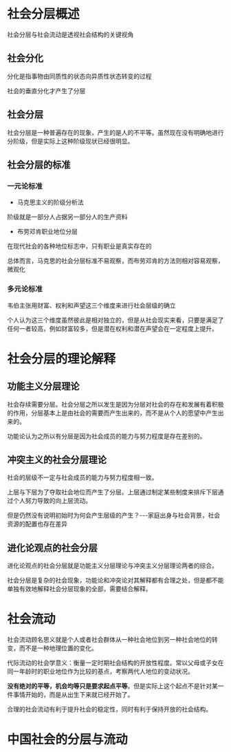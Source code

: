 # 社会分层概述
社会分层与社会流动是透视社会结构的关键视角

## 社会分化
分化是指事物由同质性的状态向异质性状态转变的过程

社会的垂直分化才产生了分层

## 社会分层
社会分层是一种普遍存在的现象，产生的是人的不平等。虽然现在没有明确地进行分阶级，但是实际上这种阶级现状已经很明显。

## 社会分层的标准
### 一元论标准
- 马克思主义的阶级分析法

阶级就是一部分人占据另一部分人的生产资料

- 布劳邓肯职业地位分层

在现代社会的各种地位标志中，只有职业是真实存在的

总体而言，马克思的社会分层标准不易观察，而布劳邓肯的方法则相对容易观察，微观化

### 多元论标准
韦伯主张用财富、权利和声望这三个维度来进行社会层级的确立

个人认为这三个维度虽然彼此是相对独立的，但是从社会现实来看，只要是满足了任何一者较高，例如财富较多，但是潜在权利和潜在声望会在一定程度上提升。

# 社会分层的理论解释
## 功能主义分层理论
社会存续需要分层。社会分层之所以发生是因为分层对社会的存在和发展有着积极的作用，分层基本上是由社会的需要而产生出来的，而不是从个人的愿望中产生出来的。

功能论认为之所以有分层是因为社会成员的能力与努力程度是存在差别的。

## 冲突主义的社会分层理论
社会的层级不一定与社会成员的能力与努力程度相一致。

上层与下层为了夺取社会地位而产生了分层。上层通过制定某些制度来排斥下层通过个人努力导致的向上层流动。

但是仍然没有说明初始时为何会产生层级的产生？---家庭出身与社会背景，社会资源的配置也存在差异

## 进化论观点的社会分层
进化论观点的社会分层就是功能主义分层理论与冲突主义分层理论两者的综合。

社会分层是复杂的社会现象，功能论和冲突论对其解释都有合理之处，但是都不能单独有效地解释社会分层现象的全部，需要结合解释。
# 社会流动
社会流动顾名思义就是个人或者社会群体从一种社会地位到另一种社会地位的转变，而不是一种地理位置的变化。

代际流动的社会学意义：衡量一定时期社会结构的开放性程度。常以父母或子女在同一年龄时的职业地位作为比较的基点，考察两代人地位的变动状况。

**没有绝对的平等，机会均等只是要求起点平等**。但是实际上这个起点不是针对某一件事情开始的，而是从出生下来就已经开始了。

合理的社会流动有利于提升社会的稳定性，同时有利于保持开放的社会结构。



# 中国社会的分层与流动
